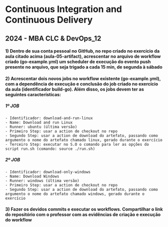 # Continuous Integration and Continuous Delivery
## 2024 - MBA CLC & DevOps_12

#### 1) Dentro de sua conta pessoal no GitHub, no repo criado no exercício da aula citado acima (aula-05-artifact), acrescentar no arquivo de workflow criado (go-example.yml) um scheduler de execução do evento push presente no arquivo, que seja trigado a cada 15 min, de segunda à sábado

#### 2) Acrescentar dois novos jobs no workflow existente (go-example.yml), com a dependência de execução e conclusão do job criado no exercício da aula (identificador build-go). Além disso, os jobs devem ter as seguintes características:

##### 1º JOB

```
- Identificador: download-and-run-linux
- Name: Download and run Linux
- Runner: ubuntu (última versão)
- Primeiro Step: usar a action de checkout no repo
- Segundo Step: usar a action de download do artefato, passando como argumento o nome do artefato chamado linux, gerado durante o exercício
- Terceiro Step: executar no S.O o comando para ler as opções do script run.sh (comando: source ./run.sh)
```

##### 2º JOB

```
- Identificador: download-only-windows
- Name: Download Windows
- Runner: windows (última versão)
- Primeiro Step: usar a action de checkout no repo
- Segundo Step: usar a action de download do artefato, passando como argumento o nome do artefato chamado windows, gerado durante o exercício
```

#### 3) Fazer os devidos commits e executar os workflows. Compartilhar o link do repositório com o professor com as evidências de criação e execução do workflow
